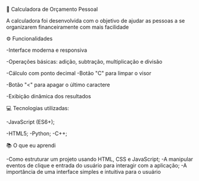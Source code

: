 💸 Calculadora de Orçamento Pessoal

A calculadora foi desenvolvida com o objetivo de ajudar as pessoas a se organizarem financeiramente com mais facilidade

⚙️ Funcionalidades

-Interface moderna e responsiva

-Operações básicas: adição, subtração, multiplicação e divisão

-Cálculo com ponto decimal
-Botão "C" para limpar o visor

-Botão "<" para apagar o último caractere

-Exibição dinâmica dos resultados

💻 Tecnologias utilizadas:


-JavaScript (ES6+);

-HTML5;
-Python;
-C++;

📚 O que eu aprendi

-Como estruturar um projeto usando HTML, CSS e JavaScript;
-A manipular eventos de clique e entrada do usuário para interagir com a aplicação;
-A importância de uma interface simples e intuitiva para o usuário

